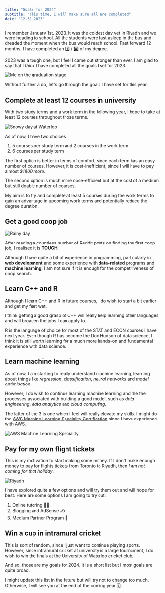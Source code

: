 ```yaml
---
title: "Goals for 2024"
subtitle: "This time, I will make sure all are completed"
date: "12-31-2023"
---
```


I remember January 1st, 2023. It was the coldest day yet in Riyadh and we were heading to school. All the students were fast asleep in the bus and dreaded the moment when the bus would reach school. Fast forward 12 months, I have completed an 1️⃣ / 8️⃣ of my degree.

2023 was a tough one, but I feel I came out stronger than ever. I am glad to say that I *think* I have completed all the goals I set for 2023.

![Me on the graduation stage](/images/graduation.jpg)

Without further a do, let's go through the goals I have set for this year.

## Complete at least 12 courses in university

With two study terms and a work term in the following year, I hope to take at least 12 courses throughout those terms.

![Snowy day at Waterloo](/images/snowy-day.jpg)

As of now, I have two choices:

1. 5 courses per study term and 2 courses in the work term
2. 6 courses per study term

The first option is better in terms of comfort, since each term has an easy number of courses. However, it is cost-inefficient, since I will have to pay almost *$1800 more*.

The second option is much more cose-efficient but at the cost of a medium but still doable number of courses.

My aim is to try and complete at least 5 courses during the work terms to gain an advantage in upcoming work terms and potentially reduce the degree duration.

## Get a good coop job

![Rainy day](/images/rainy-day.jpg)

After reading a countless number of Reddit posts on finding the first coop job, I realised it is __TOUGH__.

Although I have quite a bit of experience in programming, particularly in __web development__ and some experience with __data-related__ programs and __machine learning__, I am not sure if it is enough for the competitiveness of coop search.

## Learn C++ and R

Although I learn C++ and R in future courses, I do wish to start a bit earlier and get my feet wet.

I think getting a good grasp of C++ will really help learning other languages and will broaden the jobs I can apply to.

R is the language of choice for most of the STAT and ECON courses I have next year. Even though R has become the Doc Hudson of data science, I think it is still worth learning for a much more hands-on and fundamental experience with data science.

## Learn machine learning

As of now, I am starting to really understand machine learning, learning about things like *regression*, *classification*, *neural networks* and *model optimisation*.

However, I do wish to continue learning machine learning and the the processes associated with building a good model, such as *data engineering*, *data analytics* and *cloud computing*.

The latter of the 3 is one which I feel will really elevate my skills. I might do the [AWS Machine Learning Speciality Certification](https://aws.amazon.com/certification/certified-machine-learning-specialty/) since I have experience with AWS.

![AWS Machine Learning Speciality](/images/aws-machine-learning.png)

## Pay for my own flight tickets

This is my motivation to start making some money. If I don't make enough money to pay for flights tickets from Toronto to Riyadh, then *I am not coming for that holiday*.

![Riyadh](/images/riyadh.png)

I have explored quite a few options and will try them out and will hope for best. Here are some options I am going to try out:

1. Online tutoring 🧑‍🏫
2. Blogging and AdSense ✍️
3. Medium Partner Program 📃

## Win a cup in intramural cricket

This is sort of random, since I just want to continue playing sports. However, since intramural cricket at university is a large tournament, I do wish to win the finals at the University of Waterloo cricket club.


And so, those are my goals for 2024. It is a short list but I most goals are quite broad. 

I might update this list in the future but will try not to change too much. Otherwise, I will see you at the end of the coming year 🗓️.